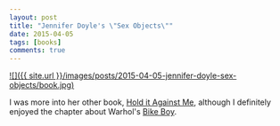 ```yaml
---
layout: post
title: "Jennifer Doyle's \"Sex Objects\""
date: 2015-04-05
tags: [books]
comments: true
---
```

<a href='http://www.amazon.com/Sex-Objects-Art-Dialectics-Desire/dp/0816645264'>![]({{ site.url }}/images/posts/2015-04-05-jennifer-doyle-sex-objects/book.jpg)</a>

I was more into her other book, [Hold it Against Me](/2015/01/21/jennifer-doyle-hold-it-against-me.html), although I definitely enjoyed the chapter about Warhol's [Bike Boy](http://www.imdb.com/title/tt0061403).


